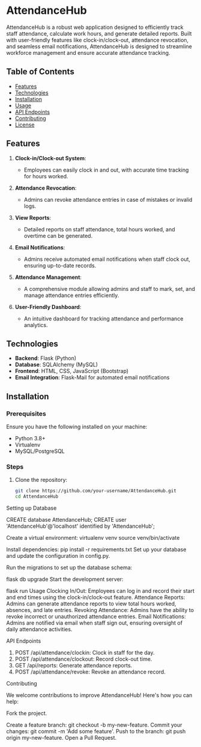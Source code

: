 # AttendanceHub

AttendanceHub is a robust web application designed to efficiently track staff attendance, calculate work hours, and generate detailed reports. Built with user-friendly features like clock-in/clock-out, attendance revocation, and seamless email notifications, AttendanceHub is designed to streamline workforce management and ensure accurate attendance tracking.

## Table of Contents
- [Features](#features)
- [Technologies](#technologies)
- [Installation](#installation)
- [Usage](#usage)
- [API Endpoints](#api-endpoints)
- [Contributing](#contributing)
- [License](#license)

## Features

1. **Clock-in/Clock-out System**: 
   - Employees can easily clock in and out, with accurate time tracking for hours worked.

2. **Attendance Revocation**: 
   - Admins can revoke attendance entries in case of mistakes or invalid logs.

3. **View Reports**: 
   - Detailed reports on staff attendance, total hours worked, and overtime can be generated.

4. **Email Notifications**: 
   - Admins receive automated email notifications when staff clock out, ensuring up-to-date records.

5. **Attendance Management**: 
   - A comprehensive module allowing admins and staff to mark, set, and manage attendance entries efficiently.

6. **User-Friendly Dashboard**: 
   - An intuitive dashboard for tracking  attendance and performance analytics.

## Technologies

- **Backend**: Flask (Python)
- **Database**: SQLAlchemy (MySQL)
- **Frontend**: HTML, CSS, JavaScript (Bootstrap)
- **Email Integration**: Flask-Mail for automated email notifications

## Installation

### Prerequisites

Ensure you have the following installed on your machine:
- Python 3.8+
- Virtualenv
- MySQL/PostgreSQL

### Steps

1. Clone the repository:
   ```bash
   git clone https://github.com/your-username/AttendanceHub.git
   cd AttendanceHub


Setting up Database

CREATE database AttendanceHub;
CREATE  user 'AttendanceHub'@'localhost' identified by 'AttendanceHub';


Create a virtual environment:
virtualenv venv
source venv/bin/activate


Install dependencies:
pip install -r requirements.txt
Set up your database and update the configuration in config.py.

Run the migrations to set up the database schema:

flask db upgrade
Start the development server:

flask run
Usage
Clocking In/Out: Employees can log in and record their start and end times using the clock-in/clock-out feature.
Attendance Reports: Admins can generate attendance reports to view total hours worked, absences, and late entries.
Revoking Attendance: Admins have the ability to revoke incorrect or unauthorized attendance entries.
Email Notifications: Admins are notified via email when staff sign out, ensuring oversight of daily attendance activities.

API Endpoints

1. POST /api/attendance/clockin: Clock in staff for the day.
2. POST /api/attendance/clockout: Record clock-out time.
3. GET /api/reports: Generate attendance reports.
4. POST /api/attendance/revoke: Revoke an attendance record.

Contributing

We welcome contributions to improve AttendanceHub! Here's how you can help:

Fork the project.

Create a feature branch: git checkout -b my-new-feature.
Commit your changes: git commit -m 'Add some feature'.
Push to the branch: git push origin my-new-feature.
Open a Pull Request.
